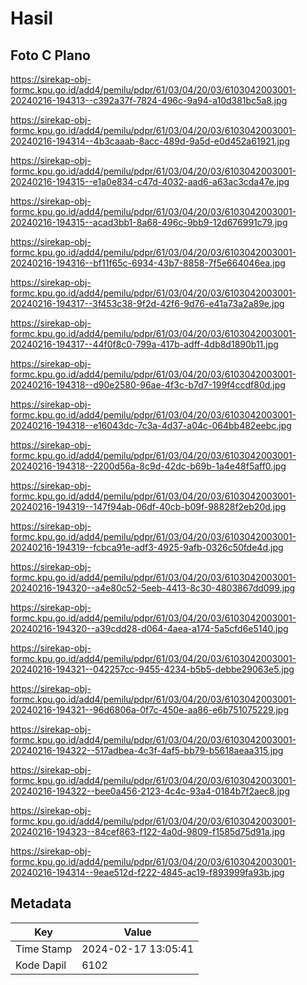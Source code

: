 # Hasil

## Foto C Plano

https://sirekap-obj-formc.kpu.go.id/add4/pemilu/pdpr/61/03/04/20/03/6103042003001-20240216-194313--c392a37f-7824-496c-9a94-a10d381bc5a8.jpg

https://sirekap-obj-formc.kpu.go.id/add4/pemilu/pdpr/61/03/04/20/03/6103042003001-20240216-194314--4b3caaab-8acc-489d-9a5d-e0d452a61921.jpg

https://sirekap-obj-formc.kpu.go.id/add4/pemilu/pdpr/61/03/04/20/03/6103042003001-20240216-194315--e1a0e834-c47d-4032-aad6-a63ac3cda47e.jpg

https://sirekap-obj-formc.kpu.go.id/add4/pemilu/pdpr/61/03/04/20/03/6103042003001-20240216-194315--acad3bb1-8a68-496c-9bb9-12d676991c79.jpg

https://sirekap-obj-formc.kpu.go.id/add4/pemilu/pdpr/61/03/04/20/03/6103042003001-20240216-194316--bf11f65c-6934-43b7-8858-7f5e664046ea.jpg

https://sirekap-obj-formc.kpu.go.id/add4/pemilu/pdpr/61/03/04/20/03/6103042003001-20240216-194317--3f453c38-9f2d-42f6-9d76-e41a73a2a89e.jpg

https://sirekap-obj-formc.kpu.go.id/add4/pemilu/pdpr/61/03/04/20/03/6103042003001-20240216-194317--44f0f8c0-799a-417b-adff-4db8d1890b11.jpg

https://sirekap-obj-formc.kpu.go.id/add4/pemilu/pdpr/61/03/04/20/03/6103042003001-20240216-194318--d90e2580-96ae-4f3c-b7d7-199f4ccdf80d.jpg

https://sirekap-obj-formc.kpu.go.id/add4/pemilu/pdpr/61/03/04/20/03/6103042003001-20240216-194318--e16043dc-7c3a-4d37-a04c-064bb482eebc.jpg

https://sirekap-obj-formc.kpu.go.id/add4/pemilu/pdpr/61/03/04/20/03/6103042003001-20240216-194318--2200d56a-8c9d-42dc-b69b-1a4e48f5aff0.jpg

https://sirekap-obj-formc.kpu.go.id/add4/pemilu/pdpr/61/03/04/20/03/6103042003001-20240216-194319--147f94ab-06df-40cb-b09f-98828f2eb20d.jpg

https://sirekap-obj-formc.kpu.go.id/add4/pemilu/pdpr/61/03/04/20/03/6103042003001-20240216-194319--fcbca91e-adf3-4925-9afb-0326c50fde4d.jpg

https://sirekap-obj-formc.kpu.go.id/add4/pemilu/pdpr/61/03/04/20/03/6103042003001-20240216-194320--a4e80c52-5eeb-4413-8c30-4803867dd099.jpg

https://sirekap-obj-formc.kpu.go.id/add4/pemilu/pdpr/61/03/04/20/03/6103042003001-20240216-194320--a39cdd28-d064-4aea-a174-5a5cfd6e5140.jpg

https://sirekap-obj-formc.kpu.go.id/add4/pemilu/pdpr/61/03/04/20/03/6103042003001-20240216-194321--042257cc-9455-4234-b5b5-debbe29063e5.jpg

https://sirekap-obj-formc.kpu.go.id/add4/pemilu/pdpr/61/03/04/20/03/6103042003001-20240216-194321--96d6806a-0f7c-450e-aa86-e6b751075229.jpg

https://sirekap-obj-formc.kpu.go.id/add4/pemilu/pdpr/61/03/04/20/03/6103042003001-20240216-194322--517adbea-4c3f-4af5-bb79-b5618aeaa315.jpg

https://sirekap-obj-formc.kpu.go.id/add4/pemilu/pdpr/61/03/04/20/03/6103042003001-20240216-194322--bee0a456-2123-4c4c-93a4-0184b7f2aec8.jpg

https://sirekap-obj-formc.kpu.go.id/add4/pemilu/pdpr/61/03/04/20/03/6103042003001-20240216-194323--84cef863-f122-4a0d-9809-f1585d75d91a.jpg

https://sirekap-obj-formc.kpu.go.id/add4/pemilu/pdpr/61/03/04/20/03/6103042003001-20240216-194314--9eae512d-f222-4845-ac19-f893999fa93b.jpg


## Metadata

| Key        | Value               |
| ---------- | ------------------- |
| Time Stamp | 2024-02-17 13:05:41 |
| Kode Dapil | 6102                |



